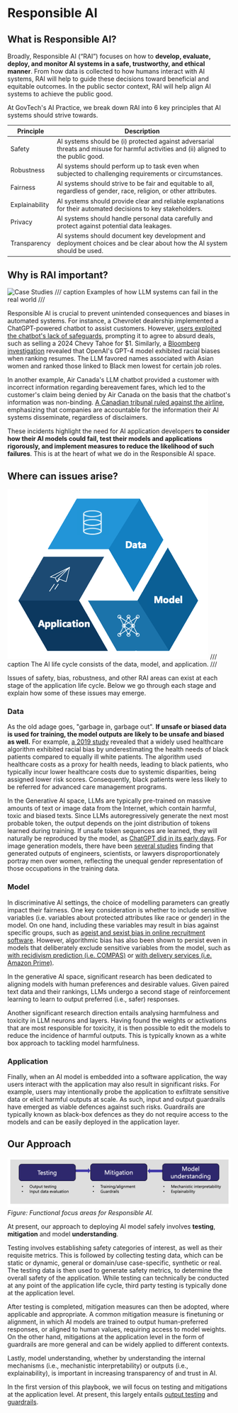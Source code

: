 # Responsible AI

## What is Responsible AI?

Broadly, Responsible AI (“RAI”) focuses on how to **develop, evaluate, deploy, and monitor AI systems in a safe, trustworthy, and ethical manner**. From how data is collected to how humans interact with AI systems, RAI will help to guide these decisions toward beneficial and equitable outcomes. In the public sector context, RAI will help align AI systems to achieve the public good.

At GovTech's AI Practice, we break down RAI into 6 key principles that AI systems should strive towards. 

| Principle    | Description |
|--------------|-------------|
| Safety       | AI systems should be (i) protected against adversarial threats and misuse for harmful activities and (ii) aligned to the public good. |
| Robustness   | AI systems should perform up to task even when subjected to challenging requirements or circumstances. |
| Fairness     | AI systems should strive to be fair and equitable to all, regardless of gender, race, religion, or other attributes. |
| Explainability | AI systems should provide clear and reliable explanations for their automated decisions to key stakeholders. |
| Privacy      | AI systems should handle personal data carefully and protect against potential data leakages. |
| Transparency | AI systems should document key development and deployment choices and be clear about how the AI system should be used. |

## Why is RAI important?

![Case Studies](../images/rai-case-studies.png)
/// caption
Examples of how LLM systems can fail in the real world
///

Responsible AI is crucial to prevent unintended consequences and biases in automated systems. For instance, a Chevrolet dealership implemented a ChatGPT-powered chatbot to assist customers. However, [users exploited the chatbot's lack of safeguards](https://venturebeat.com/ai/a-chevy-for-1-car-dealer-chatbots-show-perils-of-ai-for-customer-service/), prompting it to agree to absurd deals, such as selling a 2024 Chevy Tahoe for $1. Similarly, a [Bloomberg investigation](https://www.bloomberg.com/graphics/2024-openai-gpt-hiring-racial-discrimination/?leadSource=uverify%20wall) revealed that OpenAI's GPT-4 model exhibited racial biases when ranking resumes. The LLM favored names associated with Asian women and ranked those linked to Black men lowest for certain job roles. 

In another example, Air Canada's LLM chatbot provided a customer with incorrect information regarding bereavement fares, which led to the customer's claim being denied by Air Canada on the basis that the chatbot's information was non-binding. [A Canadian tribunal ruled against the airline](https://aibusiness.com/nlp/air-canada-held-responsible-for-chatbot-s-hallucinations-), emphasizing that companies are accountable for the information their AI systems disseminate, regardless of disclaimers. ​

These incidents highlight the need for AI application developers **to consider how their AI models could fail, test their models and applications rigorously, and implement measures to reduce the likelihood of such failures**. This is at the heart of what we do in the Responsible AI space.

## Where can issues arise?

![AI Cycle](images/ai_cycle.png)
/// caption
The AI life cycle consists of the data, model, and application.
///

Issues of safety, bias, robustness, and other RAI areas can exist at each stage of the application life cycle. Below we go through each stage and explain how some of these issues may emerge.

### Data

As the old adage goes, "garbage in, garbage out". **If unsafe or biased data is used for training, the model outputs are likely to be unsafe and biased as well.** For example, ​[a 2019 study](https://www.washingtonpost.com/health/2019/10/24/racial-bias-medical-algorithm-favors-white-patients-over-sicker-black-patients/) revealed that a widely used healthcare algorithm exhibited racial bias by underestimating the health needs of black patients compared to equally ill white patients. The algorithm used healthcare costs as a proxy for health needs, leading to black patients, who typically incur lower healthcare costs due to systemic disparities, being assigned lower risk scores. Consequently, black patients were less likely to be referred for advanced care management programs.

In the Generative AI space, LLMs are typically pre-trained on massive amounts of text or image data from the Internet, which contain harmful, toxic and biased texts. Since LLMs autoregressively generate the next most probable token, the output depends on the joint distribution of tokens learned during training. If unsafe token sequences are learned, they will naturally be reproduced by the model, as [ChatGPT did in its early days](https://www.bloomberg.com/news/newsletters/2022-12-08/chatgpt-open-ai-s-chatbot-is-spitting-out-biased-sexist-results). For image generation models, there have been [several studies](https://www.cigionline.org/articles/generative-ai-tools-are-perpetuating-harmful-gender-stereotypes/) finding that generated outputs of engineers, scientists, or lawyers disproportionately portray men over women, reflecting the unequal gender representation of those occupations in the training data.

### Model

In discriminative AI settings, the choice of modelling parameters can greatly impact their fairness. One key consideration is whether to include sensitive variables (i.e. variables about protected attributes like race or gender) in the model. On one hand, including these variables may result in bias against specific groups, such as [ageist and sexist bias in online recruitment software](https://www.reuters.com/legal/tutoring-firm-settles-us-agencys-first-bias-lawsuit-involving-ai-software-2023-08-10/). However, algorithmic bias has also been shown to persist even in models that deliberately exclude sensitive variables from the model, such as [with recidivism prediction (i.e. COMPAS)](https://www.propublica.org/article/machine-bias-risk-assessments-in-criminal-sentencing) or [with delivery services (i.e. Amazon Prime)](https://www.bloomberg.com/graphics/2016-amazon-same-day/).

In the generative AI space, significant research has been dedicated to aligning models with human preferences and desirable values. Given paired text data and their rankings, LLMs undergo a second stage of reinforcement learning to learn to output preferred (i.e., safer) responses. 

Another significant research direction entails analysing harmfulness and toxicity in LLM neurons and layers. Having found the weights or activations that are most responsible for toxicity, it is then possible to edit the models to reduce the incidence of harmful outputs. This is typically known as a white box approach to tackling model harmfulness. 

### Application

Finally, when an AI model is embedded into a software application, the way users interact with the application may also result in significant risks. For example, users may intentionally probe the application to exfiltrate sensitive data or elicit harmful outputs at scale. As such, input and output guardrails have emerged as viable defences against such risks. Guardrails are typically known as black-box defences as they do not require access to the models and can be easily deployed in the application layer. 

## Our Approach

![Approach](images/approach_focus.png)
_Figure: Functional focus areas for Responsible AI._

At present, our approach to deploying AI model safely involves **testing**, **mitigation** and model **understanding**. 

Testing involves establishing safety categories of interest, as well as their requisite metrics. This is followed by collecting testing data, which can be static or dynamic, general or domain/use case-specific, synthetic or real. The testing data is then used to generate safety metrics, to determine the overall safety of the application. While testing can technically be conducted at any point of the application life cycle, third party testing is typically done at the application level. 

After testing is completed, mitigation measures can then be adopted, where applicable and appropriate. A common mitigation measure is finetuning or alignment, in which AI models are trained to output human-preferred responses, or aligned to human values, requiring access to model weights. On the other hand, mitigations at the application level in the form of guardrails are more general and can be widely applied to different contexts. 

Lastly, model understanding, whether by understanding the internal mechanisms (i.e., mechanistic interpretability) or outputs (i.e., explainability), is important in increasing transparency of and trust in AI. 

In the first version of this playbook, we will focus on testing and mitigations at the application level. At present, this largely entails [output testing](testing.md) and [guardrails](guardrails.md).
